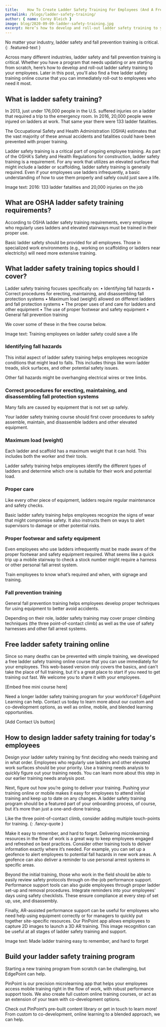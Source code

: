```yaml
---
title:    How To Create Ladder Safety Training For Employees (And A Free Course!)
permalink: /blogs/ladder-safety-training/
author: { name: Corey Bleich }
image: blog/2020-09-09-ladder-safety-training.jpg
excerpt: Here’s how to develop and roll-out ladder safety training to your employees, along with a free ladder safety training online course that covers the basics.
---
```


No matter your industry, ladder safety and fall prevention training is critical.
{: .featured-text }

Across many different industries, ladder safety and fall prevention training is critical. Whether you have a program that needs updating or are starting from scratch, here’s how to develop and roll-out ladder safety training to your employees. Later in this post, you'll also find a free ladder safety training online course that you can immediately roll-out to employees who need it most. 

## What is ladder safety training? 

In 2013, just under 176,000 people in the U.S. suffered injuries on a ladder that required a trip to the emergency room. In 2016, 20,000 people were injured on ladders at work. That same year there were 133 ladder fatalities. 

The Occupational Safety and Health Administration (OSHA) estimates that the vast majority of these annual accidents and fatalities could have been prevented with proper training. 

Ladder safety training is a critical part of ongoing employee training. As part of the OSHA's Safety and Health Regulations for construction, ladder safety training is a requirement. For any work that utilizes an elevated surface that might include a ladder or scaffolding, ladder safety training is generally required. Even if your employees use ladders infrequently, a basic understanding of how to use them properly and safely could just save a life. 

Image text: 2016: 133 ladder fatalities and 20,000 injuries on the job <!-- TODO: IMAGE -->

## What are OSHA ladder safety training requirements? 

According to OSHA ladder safety training requirements, every employee who regularly uses ladders and elevated stairways must be trained in their proper use. 

Basic ladder safety should be provided for all employees. Those in specialized work environments (e.g., working on scaffolding or ladders near electricity) will need more extensive training.

## What ladder safety training topics should I cover? 

Ladder safety training focuses specifically on:
•	Identifying fall hazards
•	Correct procedures for erecting, maintaining, and disassembling fall protection systems
•	Maximum load (weight) allowed on different ladders and fall protection systems
•	The proper uses of and care for ladders and other equipment
•	The use of proper footwear and safety equipment
•	General fall prevention training 

We cover some of these in the free course below.

Image text: Training employees on ladder safety could save a life  <!-- TODO: IMAGE -->

### Identifying fall hazards

This initial aspect of ladder safety training helps employees recognize conditions that might lead to falls. This includes things like worn ladder treads, slick surfaces, and other potential safety issues. 

Other fall hazards might be overhanging electrical wires or tree limbs.

### Correct procedures for erecting, maintaining, and disassembling fall protection systems

Many falls are caused by equipment that is not set up safely. 

Your ladder safety training course should first cover procedures to safely assemble, maintain, and disassemble ladders and other elevated equipment.

### Maximum load (weight) 

Each ladder and scaffold has a maximum weight that it can hold. This includes both the worker and their tools. 

Ladder safety training helps employees identify the different types of ladders and determine which one is suitable for their work and potential load. 

### Proper care

Like every other piece of equipment, ladders require regular maintenance and safety checks. 

Basic ladder safety training helps employees recognize the signs of wear that might compromise safety. It also instructs them on ways to alert supervisors to damage or other potential risks. 

### Proper footwear and safety equipment

Even employees who use ladders infrequently must be made aware of the proper footwear and safety equipment required. What seems like a quick trip up a mobile stairway to check a stock number might require a harness or other personal fall arrest system. 

Train employees to know what’s required and when, with signage and training. 

### Fall prevention training 

General fall prevention training helps employees develop proper techniques for using equipment to better avoid accidents. 

Depending on their role, ladder safety training may cover proper climbing techniques (the three point-of-contact climb) as well as the use of safety harnesses and other fall arrest systems.

## Free ladder safety training online 

Since so many deaths can be prevented with simple training, we developed a free ladder safety training online course that you can use immediately for your employees. This web-based version only covers the basics, and can't take the place of full training, but it's a great place to start if you need to get training out fast. We welcome you to share it with your employees.

[Embed free mini course here] <!-- TODO: EMBED -->

Need a longer ladder safety training program for your workforce? EdgePoint Learning can help. Contact us today to learn more about our custom and co-development options, as well as online, mobile, and blended learning opportunities. 

[Add Contact Us button] <!-- TODO: BUTTON -->

## How to design ladder safety training for today's employees 

Design your ladder safety training by first deciding who needs training and in what order. Employees who regularly use ladders and other elevated work surfaces should be your priority. Use a training needs analysis to quickly figure out your training needs. You can learn more about this step in our earlier training needs analysis post. 

Next, figure out how you’re going to deliver your training. Pushing your training online or mobile makes it easy for employees to attend initial training and keep up to date on any changes. A ladder safety training program should be a featured part of your onboarding process, of course, but it’s more than just a one-and-done training.

Like the three point-of-contact climb, consider adding multiple touch-points for training. 
{: .fancy-quote }

Make it easy to remember, and hard to forget. Delivering microlearning resources in the flow of work is a great way to keep employees engaged and refreshed on best practices. Consider other training tools to deliver information exactly where it’s needed. For example, you can set up a geofence to alert employees to potential fall hazards in new work areas. A geofence can also deliver a reminder to use personal arrest systems in specific areas. 

Beyond the initial training, those who work in the field should be able to easily review safety protocols through on-the-job performance support. Performance support tools can also guide employees through proper ladder set-up and removal procedures. Integrate reminders into your employees' days using safety checklists. These ensure compliance at every step of set up, use, and disassembly. 

Finally, AR-assisted performance support can be useful for employees who need help using equipment correctly or for managers to quickly put together site-specific resources. Our PinPoint app allows employees to capture 2D images to launch a 3D AR training. This image recognition can be useful at all stages of ladder safety training and support.

Image text: Made ladder training easy to remember, and hard to forget  <!-- TODO: IMAGE -->

## Build your ladder safety training program 

Starting a new training program from scratch can be challenging, but EdgePoint can help. 

PinPoint is our precision microlearning app that helps your employees access mobile training right in the flow of work, with robust performance support tools. We also create full custom online training courses, or act as an extension of your team with co-development options.  

Check out PinPoint’s pre-built content library or get in touch to learn more! From custom to co-development, online learning to a blended approach, we can help. 